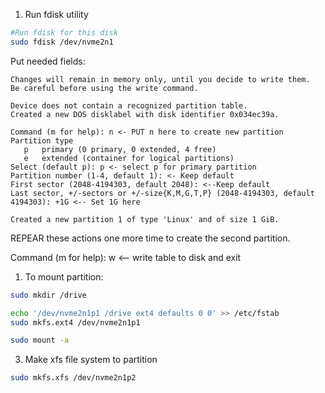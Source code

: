 
1. Run fdisk utility
```bash
#Run fdisk for this disk
sudo fdisk /dev/nvme2n1
```

Put needed fields:
```
Changes will remain in memory only, until you decide to write them.
Be careful before using the write command.

Device does not contain a recognized partition table.
Created a new DOS disklabel with disk identifier 0x034ec39a.

Command (m for help): n <- PUT n here to create new partition
Partition type
   p   primary (0 primary, 0 extended, 4 free)
   e   extended (container for logical partitions)
Select (default p): p <- select p for primary partition
Partition number (1-4, default 1): <- Keep default 
First sector (2048-4194303, default 2048): <--Keep default
Last sector, +/-sectors or +/-size{K,M,G,T,P} (2048-4194303, default 4194303): +1G <-- Set 1G here

Created a new partition 1 of type 'Linux' and of size 1 GiB.
```

REPEAR these actions one more time to create the second partition.

Command (m for help): w  <-- write table to disk and exit

1. To mount partition:

```bash
sudo mkdir /drive

echo '/dev/nvme2n1p1 /drive ext4 defaults 0 0' >> /etc/fstab
sudo mkfs.ext4 /dev/nvme2n1p1

sudo mount -a
```

3. Make xfs file system to partition

```bash
sudo mkfs.xfs /dev/nvme2n1p2
```
